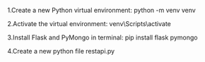 1.Create a new Python virtual environment: python -m venv venv

2.Activate the virtual environment: venv\Scripts\activate

3.Install Flask and PyMongo in terminal: pip install flask pymongo

4.Create a new python file restapi.py
